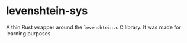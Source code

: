 # levenshtein-sys
A thin Rust wrapper around the `levenshtein.c` C library. It was made for learning purposes.

